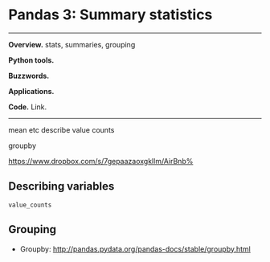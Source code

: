 # Pandas 3: Summary statistics

---
**Overview.**  stats, summaries, grouping

**Python tools.**

**Buzzwords.**

**Applications.**

**Code.** Link.

---


mean etc
describe
value counts

groupby

https://www.dropbox.com/s/7gepaazaoxgkllm/AirBnb%

## Describing variables

`value_counts`


## Grouping


* Groupby:  http://pandas.pydata.org/pandas-docs/stable/groupby.html

